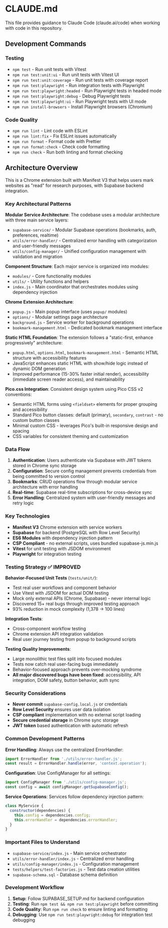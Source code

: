 # CLAUDE.md

This file provides guidance to Claude Code (claude.ai/code) when working with code in this repository.

## Development Commands

### Testing
- `npm test` - Run unit tests with Vitest
- `npm run test:unit:ui` - Run unit tests with Vitest UI
- `npm run test:unit:coverage` - Run unit tests with coverage report
- `npm run test:playwright` - Run integration tests with Playwright
- `npm run test:playwright:headed` - Run Playwright tests in headed mode
- `npm run test:playwright:debug` - Debug Playwright tests
- `npm run test:playwright:ui` - Run Playwright tests with UI mode
- `npm run install-browsers` - Install Playwright browsers (Chromium)

### Code Quality
- `npm run lint` - Lint code with ESLint
- `npm run lint:fix` - Fix ESLint issues automatically
- `npm run format` - Format code with Prettier
- `npm run format:check` - Check code formatting
- `npm run check` - Run both linting and format checking

## Architecture Overview

This is a Chrome extension built with Manifest V3 that helps users mark websites as "read" for research purposes, with Supabase backend integration.

### Key Architectural Patterns

**Modular Service Architecture**: The codebase uses a modular architecture with three main service layers:
- `supabase-service/` - Modular Supabase operations (bookmarks, auth, preferences, realtime)
- `utils/error-handler/` - Centralized error handling with categorization and user-friendly messages
- `utils/config-manager/` - Unified configuration management with validation and migration

**Component Structure**: Each major service is organized into modules:
- `modules/` - Core functionality modules
- `utils/` - Utility functions and helpers
- `index.js` - Main coordinator that orchestrates modules using dependency injection

**Chrome Extension Architecture**:
- `popup.js` - Main popup interface (uses `popup/` modules)
- `options/` - Modular settings page architecture  
- `background.js` - Service worker for background operations
- `bookmark-management.html` - Dedicated bookmark management interface

**Static HTML Foundation**: The extension follows a "static-first, enhance progressively" architecture:
- `popup.html`, `options.html`, `bookmark-management.html` - Semantic HTML structure with accessibility features
- JavaScript enhances static HTML with show/hide logic instead of dynamic DOM generation
- Improved performance (15-30% faster initial render), accessibility (immediate screen reader access), and maintainability

**Pico.css Integration**: Consistent design system using Pico CSS v2 conventions:
- Semantic HTML forms using `<fieldset>` elements for proper grouping and accessibility
- Standard Pico button classes: default (primary), `secondary`, `contrast` - no custom button classes
- Minimal custom CSS - leverages Pico's built-in responsive design and spacing
- CSS variables for consistent theming and customization

### Data Flow

1. **Authentication**: Users authenticate via Supabase with JWT tokens stored in Chrome sync storage
2. **Configuration**: Secure config management prevents credentials from being committed to version control
3. **Bookmarks**: CRUD operations flow through modular service architecture with error handling
4. **Real-time**: Supabase real-time subscriptions for cross-device sync
5. **Error Handling**: Centralized system with user-friendly messages and retry logic

### Key Technologies
- **Manifest V3** Chrome extension with service workers
- **Supabase** for backend (PostgreSQL with Row Level Security)
- **ES6 Modules** with dependency injection pattern
- **CSP Compliant** - no external scripts, uses bundled supabase-js.min.js
- **Vitest** for unit testing with JSDOM environment
- **Playwright** for integration testing

### Testing Strategy ✅ IMPROVED

**Behavior-Focused Unit Tests** (`tests/unit/`):
- Test real user workflows and component behavior
- Use Vitest with JSDOM for actual DOM testing
- Mock only external APIs (Chrome, Supabase) - never internal logic
- Discovered 15+ real bugs through improved testing approach
- 93% reduction in mock complexity (1,378 → 100 lines)

**Integration Tests**:
- Cross-component workflow testing
- Chrome extension API integration validation
- Real user journey testing from popup to background scripts

**Testing Quality Improvements**:
- Large monolithic test files split into focused modules
- Tests now catch real user-facing bugs immediately
- Behavior-focused approach prevents over-mocking syndrome
- **All major discovered bugs have been fixed**: accessibility, API integration, DOM safety, button behavior, auth sync

### Security Considerations

- **Never commit** `supabase-config.local.js` or credentials
- **Row Level Security** ensures user data isolation
- **CSP compliant** implementation with no external script loading
- **Secure credential storage** in Chrome sync storage
- **JWT token** based authentication with automatic refresh

### Common Development Patterns

**Error Handling**: Always use the centralized ErrorHandler:
```javascript
import ErrorHandler from './utils/error-handler.js';
const result = ErrorHandler.handle(error, 'context.operation');
```

**Configuration**: Use ConfigManager for all settings:
```javascript
import ConfigManager from './utils/config-manager.js';
const config = await configManager.getSupabaseConfig();
```

**Service Operations**: Services follow dependency injection pattern:
```javascript
class MyService {
  constructor(dependencies) {
    this.config = dependencies.config;
    this.errorHandler = dependencies.errorHandler;
  }
}
```

### Important Files to Understand

- `supabase-service/index.js` - Main service orchestrator
- `utils/error-handler/index.js` - Centralized error handling
- `utils/config-manager/index.js` - Configuration management
- `tests/helpers/test-factories.js` - Test data creation utilities
- `supabase-schema.sql` - Database schema definition

### Development Workflow

1. **Setup**: Follow SUPABASE_SETUP.md for backend configuration
2. **Testing**: Run `npm test && npm run test:playwright` before committing
3. **Code Quality**: Run `npm run check` to ensure linting and formatting
4. **Debugging**: Use `npm run test:playwright:debug` for integration test debugging